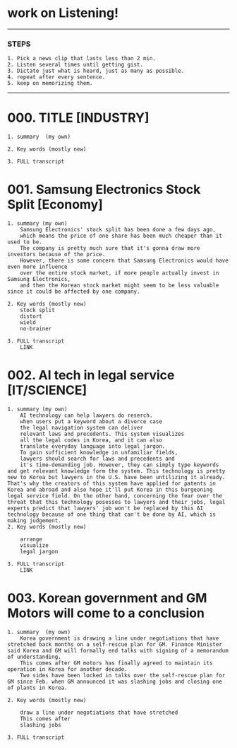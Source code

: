 # work on Listening!
***
### STEPS
    1. Pick a news clip that lasts less than 2 min.  
    2. Listen several times until getting gist.  
    3. Dictate just what is heard, just as many as possible.  
    4. repeat after every sentence.  
    5. keep on memorizing them.  
***
# 000. TITLE [INDUSTRY]
    1. summary  (my own)

    2. Key words (mostly new)

    3. FULL transcript

# 001. Samsung Electronics Stock Split [Economy]
    1. summary (my own)
        Samsung Electronics' stock split has been done a few days ago,  
        which means the price of one share has been much cheaper than it used to be.  
        The company is pretty much sure that it's gonna draw more investors because of the price.  
        However, there is some concern that Samsung Electronics would have even more influence  
        over the entire stock market, if more people actually invest in Samsung Electronics,  
        and then the Korean stock market might seem to be less valuable since it could be affected by one company.

    2. Key words (mostly new)
        stock split
        distort
        wield
        no-brainer

    3. FULL transcript
        LINK

# 002. AI tech in legal service [IT/SCIENCE]
    1. summary (my own)
        AI technology can help lawyers do reserch.  
        when users put a keyword about a divorce case 
        the legal navigation system can deliver  
        relevant laws and precedents. This system visualizes  
        all the legal codes in Korea, and it can also 
        translate everyday language into legal jargon.
        To gain sufficient knowledge in unfamiliar fields,  
        lawyers should search for laws and precedents and 
        it's time-demanding job. However, they can simply type keywords and get relevant knowledge form the system. This technology is pretty new to Korea but lawyers in the U.S. have been untilizing it already. That's why the creators of this system have applied for patents in Korea and abroad and also hope it'll put Korea in this burgeoning legal service field. On the other hand, concerning the fear over the threat that this technology posesses to lawyers and their jobs, legal experts predict that lawyers' job won't be replaced by this AI technology because of one thing that can't be done by AI, which is making judgement.
    2. Key words (mostly new)
        
        arrange
        visualize
        legal jargon

    3. FULL transcript
        LINK

# 003. Korean government and GM Motors will come to a conclusion 

    1. summary  (my own)
        Korea government is drawing a line under negotiations that have stretched back months on a self-rescue plan for GM. Finance Minister said Korea and GM will formally end talks with signing of a memorandum of understanding.
        This comes after GM motors has finally agreed to maintain its operation in Korea for another decade.
        Two sides have been locked in talks over the self-rescue plan for GM since Feb. when GM announced it was slashing jobs and closing one of plants in Korea. 
        
    2. Key words (mostly new)

        draw a line under negotiations that have stretched
        This comes after
        slashing jobs

    3. FULL transcript
